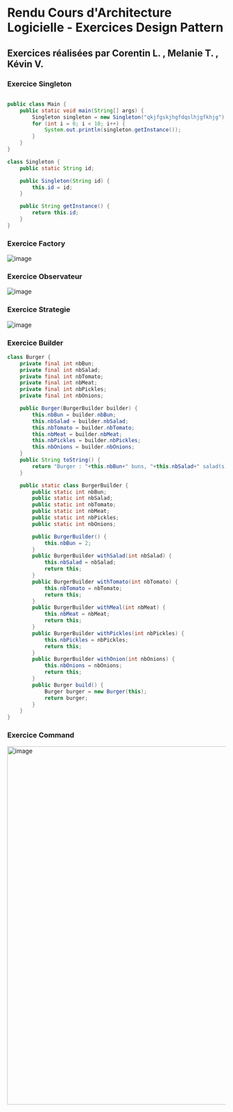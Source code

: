 # Rendu Cours d'Architecture Logicielle - Exercices Design Pattern

## Exercices réalisées par Corentin L. , Melanie T. , Kévin V.

### Exercice Singleton

```java

public class Main {
    public static void main(String[] args) {
        Singleton singleton = new Singleton("qkjfgskjhgfdqslhjgfkhjg");
        for (int i = 0; i < 10; i++) {
            System.out.println(singleton.getInstance());
        }
    }
}

class Singleton {
    public static String id;

    public Singleton(String id) {
        this.id = id;
    }

    public String getInstance() {
        return this.id;
    }
}

```

### Exercice Factory

![image](https://user-images.githubusercontent.com/57954853/203750560-12e3211b-5dd6-46de-a66a-c2977273f263.png)

### Exercice Observateur

![image](https://user-images.githubusercontent.com/57954853/203807929-e355bd82-5e74-4e3b-bbd7-f6dfc694bd2e.png)

### Exercice Strategie

![image](https://user-images.githubusercontent.com/57954853/203822952-8a697963-dd65-4cc8-9bab-6ca52208be4d.png)

### Exercice Builder

```java
class Burger {
    private final int nbBun;
    private final int nbSalad;
    private final int nbTomato;
    private final int nbMeat;
    private final int nbPickles;
    private final int nbOnions;

    public Burger(BurgerBuilder builder) {
        this.nbBun = builder.nbBun;
        this.nbSalad = builder.nbSalad;
        this.nbTomato = builder.nbTomato;
        this.nbMeat = builder.nbMeat;
        this.nbPickles = builder.nbPickles;
        this.nbOnions = builder.nbOnions;
    }
    public String toString() {
        return "Burger : "+this.nbBun+" buns, "+this.nbSalad+" salad(s), "+this.nbTomato+" tomato(es), "+this.nbMeat+" piece(s) of meat, "+this.nbOnions+" onion(s), "+this.nbPickles+" pickle(s)";
    }

    public static class BurgerBuilder {
        public static int nbBun;
        public static int nbSalad;
        public static int nbTomato;
        public static int nbMeat;
        public static int nbPickles;
        public static int nbOnions;

        public BurgerBuilder() {
            this.nbBun = 2;
        }
        public BurgerBuilder withSalad(int nbSalad) {
            this.nbSalad = nbSalad;
            return this;
        }
        public BurgerBuilder withTomato(int nbTomato) {
            this.nbTomato = nbTomato;
            return this;
        }
        public BurgerBuilder withMeal(int nbMeat) {
            this.nbMeat = nbMeat;
            return this;
        }
        public BurgerBuilder withPickles(int nbPickles) {
            this.nbPickles = nbPickles;
            return this;
        }
        public BurgerBuilder withOnion(int nbOnions) {
            this.nbOnions = nbOnions;
            return this;
        }
        public Burger build() {
            Burger burger = new Burger(this);
            return burger;
        }
    }
}
```

### Exercice Command

<img width="826" alt="image" src="https://user-images.githubusercontent.com/72194040/207277176-1e19ed51-c5dc-4f58-b6dc-6249ac55dcdf.png">


